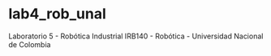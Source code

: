 # lab4_rob_unal
Laboratorio 5 - Robótica Industrial IRB140 - Robótica - Universidad Nacional de Colombia
